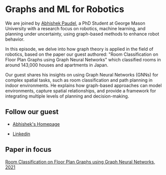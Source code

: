 # Graphs and ML for Robotics

We are joined by [Abhishek Paudel](https://abpaudel.com/), a PhD Student at George Mason University with a research focus on robotics, machine learning, and planning under uncertainty, using graph-based methods to enhance robot behavior.

In this episode, we delve into how graph theory is applied in the field of robotics, based on the paper our guest authored: "Room Classification on Floor Plan Graphs using Graph Neural Networks" which classified rooms in around 143,000 houses and apartments in Japan.

Our guest shares his insights on using Graph Neural Networks (GNNs) for complex spatial tasks, such as room classification and path planning in indoor environments. He explains how graph-based approaches can model environments, capture spatial relationships, and provide a framework for integrating multiple levels of planning and decision-making. 

## Follow our guest

* [Abhishek's Homepage](https://abpaudel.com/)

* [Linkedin](https://www.linkedin.com/in/abpaudel/)

## Paper in focus
[Room Classification on Floor Plan Graphs using Graph Neural Networks, 2021](https://arxiv.org/pdf/2108.05947)
